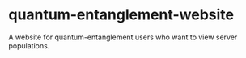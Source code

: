 # quantum-entanglement-website
A website for quantum-entanglement users who want to view server populations.
